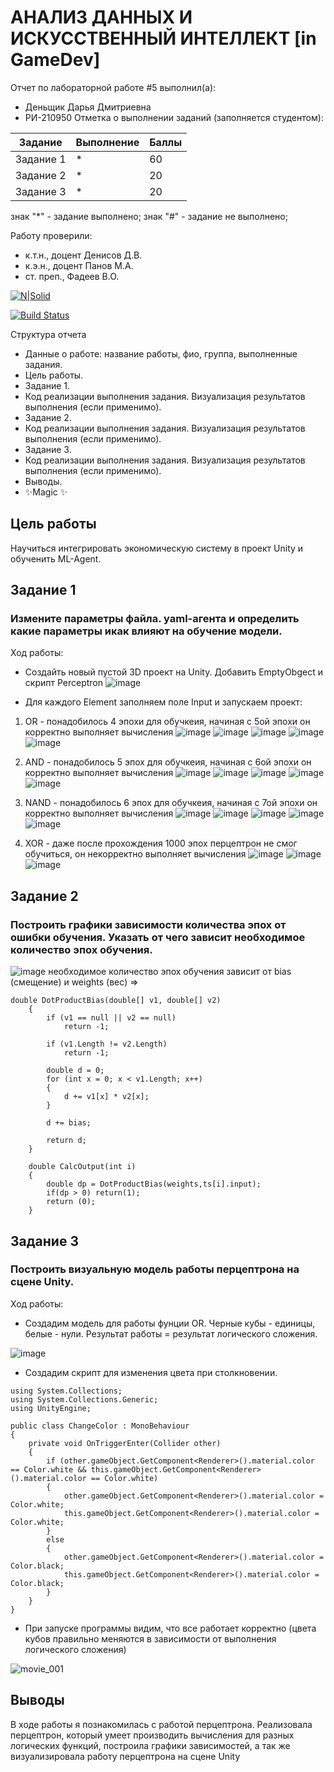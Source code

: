 # АНАЛИЗ ДАННЫХ И ИСКУССТВЕННЫЙ ИНТЕЛЛЕКТ [in GameDev]
Отчет по лабораторной работе #5 выполнил(а):
- Деньщик Дарья Дмитриевна
- РИ-210950
Отметка о выполнении заданий (заполняется студентом):

| Задание | Выполнение | Баллы |
| ------ | ------ | ------ |
| Задание 1 | * | 60 |
| Задание 2 | * | 20 |
| Задание 3 | * | 20 |

знак "*" - задание выполнено; знак "#" - задание не выполнено;

Работу проверили:
- к.т.н., доцент Денисов Д.В.
- к.э.н., доцент Панов М.А.
- ст. преп., Фадеев В.О.

[![N|Solid](https://cldup.com/dTxpPi9lDf.thumb.png)](https://nodesource.com/products/nsolid)

[![Build Status](https://travis-ci.org/joemccann/dillinger.svg?branch=master)](https://travis-ci.org/joemccann/dillinger)

Структура отчета

- Данные о работе: название работы, фио, группа, выполненные задания.
- Цель работы.
- Задание 1.
- Код реализации выполнения задания. Визуализация результатов выполнения (если применимо).
- Задание 2.
- Код реализации выполнения задания. Визуализация результатов выполнения (если применимо).
- Задание 3.
- Код реализации выполнения задания. Визуализация результатов выполнения (если применимо).
- Выводы.
- ✨Magic ✨

## Цель работы
Научиться интегрировать экономическую систему в проект Unity и обученить ML-Agent.

## Задание 1
### Измените параметры файла. yaml-агента и определить какие параметры икак влияют на обучение модели.
Ход работы:
- Создайть новый пустой 3D проект на Unity. Добавить EmptyObgect и скрипт Perceptron
![image](https://user-images.githubusercontent.com/104368430/203922880-3d623e7b-1901-4acb-bb48-1aa673750b1f.png)

- Для каждого Element заполняем поле Input и запускаем проект:
 1) OR - понадобилось 4 эпохи для обучкеия, начиная с 5ой эпохи он корректно выполняет вычисления
![image](https://user-images.githubusercontent.com/104368430/203927994-78a46e36-56ec-425f-9bf2-9d95794d0165.png)
![image](https://user-images.githubusercontent.com/104368430/203928752-9cffd4c9-a06a-40cb-be69-92fbdafe4246.png)
![image](https://user-images.githubusercontent.com/104368430/203928802-a9f6ba4a-f0d7-4c9d-8e2c-671aa5f257b8.png)
![image](https://user-images.githubusercontent.com/104368430/203928849-1eb04c07-207d-42a6-b7f8-f27091a1029f.png)
![image](https://user-images.githubusercontent.com/104368430/203928892-1c3a5eaf-1076-41d5-9fab-ffbe4366a119.png)

 2) AND - понадобилось 5 эпох для обучкеия, начиная с 6ой эпохи он корректно выполняет вычисления
![image](https://user-images.githubusercontent.com/104368430/203930371-f328d6a4-4764-41e2-9a9b-4b60b9b13bd1.png)
![image](https://user-images.githubusercontent.com/104368430/203930474-b3ddac6b-64a7-4a07-b321-c02bd4ad4ec8.png)
![image](https://user-images.githubusercontent.com/104368430/203930508-616aed56-8bfd-4d6e-81b3-1214a9a86fdb.png)
![image](https://user-images.githubusercontent.com/104368430/203930551-d4c2ca3b-9136-4b2a-9c58-dbf63b26a976.png)
![image](https://user-images.githubusercontent.com/104368430/203930582-0b6dc10e-42de-4f4f-8197-8b279be182b8.png)

 3) NAND - понадобилось 6 эпох для обучкеия, начиная с 7ой эпохи он корректно выполняет вычисления
![image](https://user-images.githubusercontent.com/104368430/203930915-10d2697f-fbd7-4a27-abe0-4bbd63313d4c.png)
![image](https://user-images.githubusercontent.com/104368430/203930953-6b274b14-e6ee-4a6c-b7a8-db19420217a9.png)
![image](https://user-images.githubusercontent.com/104368430/203930971-7552f463-de3f-4218-83c9-98abaf8c8211.png)
![image](https://user-images.githubusercontent.com/104368430/203930999-83b4c92e-f6bf-4663-9acb-bbb984532d70.png)
![image](https://user-images.githubusercontent.com/104368430/203931021-55ddcb72-8bc8-412c-baa8-b2e7d05478ee.png)

 4) XOR - даже после прохождения 1000 эпох перцептрон не смог обучиться, он некорректно выполняет вычисления
![image](https://user-images.githubusercontent.com/104368430/203931521-0d27d4b5-8b24-4daf-b8ec-7be3a4dcc4d9.png)
![image](https://user-images.githubusercontent.com/104368430/203932711-687b6444-a01c-4018-9926-dd124245792e.png)
![image](https://user-images.githubusercontent.com/104368430/203932890-46e3304a-a911-4d01-accd-ecbdcabc9bdc.png)

## Задание 2
### Построить графики зависимости количества эпох от ошибки обучения. Указать от чего зависит необходимое количество эпох обучения.

![image](https://user-images.githubusercontent.com/104368430/203941457-e88be278-4419-44c9-9bea-72a0e08299a2.png)
необходимое количество эпох обучения зависит от bias (смещение) и weights (вес) =>
```
double DotProductBias(double[] v1, double[] v2) 
	{
		if (v1 == null || v2 == null)
			return -1;
	 
		if (v1.Length != v2.Length)
			return -1;
	 
		double d = 0;
		for (int x = 0; x < v1.Length; x++)
		{
			d += v1[x] * v2[x];
		}

		d += bias;
	 
		return d;
	}

	double CalcOutput(int i)
	{
		double dp = DotProductBias(weights,ts[i].input);
		if(dp > 0) return(1);
		return (0);
	}
```

## Задание 3
### Построить визуальную модель работы перцептрона на сцене Unity. 
Ход работы: 
 - Создадим модель для работы фунции OR. Черные кубы - единицы, белые - нули. Результат работы = результат логического сложения.
  
![image](https://user-images.githubusercontent.com/104368430/203980095-88e12f5d-c187-4358-b992-dbcd3f1c6184.png)
 - Создадим скрипт для изменения цвета при столкновении.

```
using System.Collections;
using System.Collections.Generic;
using UnityEngine;

public class ChangeColor : MonoBehaviour
{
    private void OnTriggerEnter(Collider other)
    {
        if (other.gameObject.GetComponent<Renderer>().material.color == Color.white && this.gameObject.GetComponent<Renderer>().material.color == Color.white)
        {
            other.gameObject.GetComponent<Renderer>().material.color = Color.white;
            this.gameObject.GetComponent<Renderer>().material.color = Color.white;
        }
        else
        {
            other.gameObject.GetComponent<Renderer>().material.color = Color.black;
            this.gameObject.GetComponent<Renderer>().material.color = Color.black;
        }
    }
}

```

 - При запуске программы видим, что все работает корректно (цвета кубов правильно меняются в зависимости от выполнения логического сложения)
  
![movie_001](https://user-images.githubusercontent.com/104368430/203983746-7860cde5-f3ca-4371-96ff-e3ca284eb3fa.gif)

## Выводы
В ходе работы я познакомилась с работой перцептрона. Реализовала перцептрон, который умеет производить вычисления для разных логических функций, построила графики зависимостей, а так же визуализировала работу перцептрона на сцене Unity
